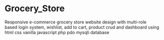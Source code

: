 # Grocery_Store

Responsive e-commerce grocery store website design with multi-role based login system, wishlist, add to cart, product crud and dashboard using html css vanilla javascript php pdo mysqli database

